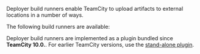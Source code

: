 [//]: # (title: Deployers)
[//]: # (auxiliary-id: Deployers)
Deployer build runners enable TeamCity to upload artifacts to external locations in a number of ways.

The following build runners are available: 

<toc/>

Deployer build runners are implemented as a plugin bundled since __TeamCity 10.0.__. For earlier TeamCity versions, use the [stand-alone plugin](https://plugins.jetbrains.com/plugin/9025-deployer).

 
